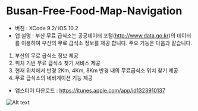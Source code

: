 # Busan-Free-Food-Map-Navigation
* 버젼 : XCode 9.2/ iOS 10.2
* 앱 설명 : 부산 무료 급식소는 공공데이터 포털(http://www.data.go.kr)의 데이터를 이용하여 부산의 무료 급식소 정보를 제공 합니다. 주요 기능은 다음과 같습니다.
1. 부산의 무료 급식소 정보 제공
2. 위치 기반 무료 급식소 찾기 서비스 제공
3. 현재 위치에서 반경 2Km, 4Km, 8Km 반경 내의 무료급식소 위치 찾기 제공
4. 무료 급식소의 네비게이션 기능 제공

* 앱스터어 다운로드 : https://itunes.apple.com/app/id1323910137

![Alt text](https://jhkim3217.gitbooks.io/busan-open-data-app-dev/content/assets/free_Mael_screen.png)
